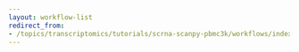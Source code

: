 ```yaml
---
layout: workflow-list
redirect_from:
- /topics/transcriptomics/tutorials/scrna-scanpy-pbmc3k/workflows/index
---
```

